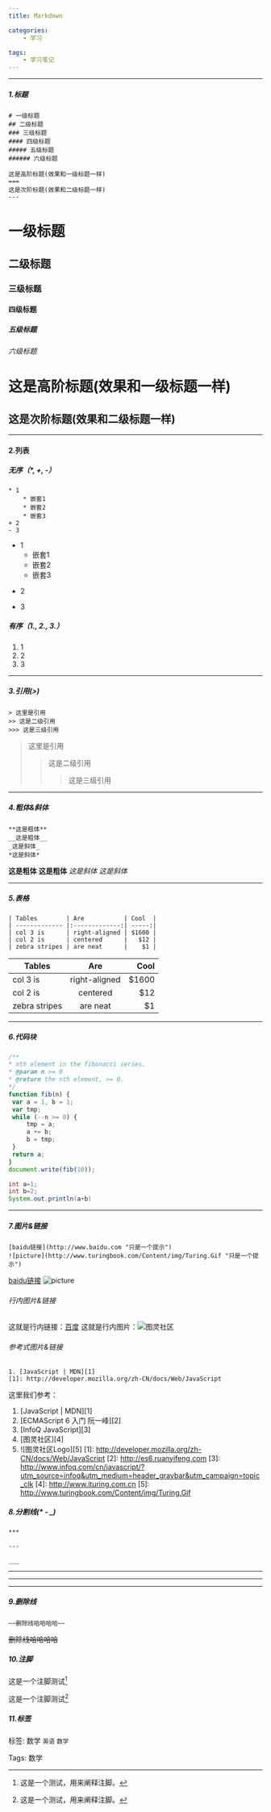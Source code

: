 ```yaml
---
title: Markdown

categories:
	- 学习

tags:
    - 学习笔记
---
```


----------

##### 1.标题

	# 一级标题
	## 二级标题
	### 三级标题
	#### 四级标题
	##### 五级标题
	###### 六级标题

	这是高阶标题(效果和一级标题一样)
	===
	这是次阶标题(效果和二级标题一样)
	---

<!-- more -->

# 一级标题
## 二级标题
### 三级标题
#### 四级标题
##### 五级标题
###### 六级标题
这是高阶标题(效果和一级标题一样)
===
这是次阶标题(效果和二级标题一样)
---

----------

#### 2.列表
##### 无序（*, +, -）
	* 1
		* 嵌套1
		* 嵌套2
		* 嵌套3
	+ 2
	- 3

* 1
	* 嵌套1
	* 嵌套2
	* 嵌套3
+ 2
- 3
##### 有序（1., 2., 3.）
1. 1
2. 2
3. 3

----------

##### 3.引用(>)
	> 这里是引用
	>> 这是二级引用
	>>> 这是三级引用

> 这里是引用
>> 这是二级引用
>>> 这是三级引用

----------

##### 4.粗体&斜体
<!-- Markdown 的粗体和斜体也非常简单，用两个 * 包含一段文本就是粗体的语法，用一个 * 包含一段文本就是斜体的语法 -->
	**这是粗体**
	__这是粗体__
	_这是斜体_
	*这是斜体*

**这是粗体**
__这是粗体__
_这是斜体_
*这是斜体*

----------

##### 5.表格

	| Tables        | Are           | Cool  |
	| ------------- |:-------------:| -----:|
	| col 3 is      | right-aligned | $1600 |
	| col 2 is      | centered      |   $12 |
	| zebra stripes | are neat      |    $1 |

| Tables        | Are           | Cool  |
| ------------- |:-------------:| -----:|
| col 3 is      | right-aligned | $1600 |
| col 2 is      | centered      |   $12 |
| zebra stripes | are neat      |    $1 |

----------

##### 6.代码块
```javascript
/** 
* nth element in the fibonacci series. 
* @param n >= 0 
* @return the nth element, >= 0. 
*/
function fib(n) { 
 var a = 1, b = 1; 
 var tmp; 
 while (--n >= 0) { 
     tmp = a;
     a += b; 
     b = tmp;
 }
 return a; 
}
document.write(fib(10));
```

```java
int a=1;
int b=2;
System.out.println(a+b)
```

----------

##### 7.图片&链接
<!-- 插入链接与插入图片的语法很像，区别在一个 !号 -->
	[baidu链接](http://www.baidu.com "只是一个提示")
	![picture](http://www.turingbook.com/Content/img/Turing.Gif "只是一个提示")
[baidu链接](http://www.baidu.com "只是一个提示")
![picture](http://www.turingbook.com/Content/img/Turing.Gif "只是一个提示")

###### 行内图片&链接

这就是行内链接：[百度](http://www.baidu.com "只是一个提示")
这就是行内图片：![图灵社区](http://www.turingbook.com/Content/img/Turing.Gif)

###### 参考式图片&链接
	1. [JavaScript | MDN][1]
	[1]: http://developer.mozilla.org/zh-CN/docs/Web/JavaScript
	
这里我们参考：
1. [JavaScript | MDN][1]
2. [ECMAScript 6 入门 阮一峰][2]
3. [InfoQ JavaScript][3]
4. [图灵社区][4]
5. ![图灵社区Logo][5]
[1]: http://developer.mozilla.org/zh-CN/docs/Web/JavaScript
[2]: http://es6.ruanyifeng.com
[3]: http://www.infoq.com/cn/javascript/?utm_source=infoq&utm_medium=header_graybar&utm_campaign=topic_clk
[4]: http://www.ituring.com.cn
[5]: http://www.turingbook.com/Content/img/Turing.Gif

##### 8.分割线(* - _)

	***

	---

	___

***

---

___

##### 9.删除线
	~~删除线哈哈哈哈~~

~~删除线哈哈哈哈~~

##### 10.注脚

这是一个注脚测试[^1]
[^1]:这是一个测试，用来阐释注脚。

这是一个注脚测试[^footer2]
[^footer2]:这是一个测试，用来阐释注脚。


##### 11.标签

标签: 数学 `英语` `数学`

Tags: 数学